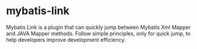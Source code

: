 # mybatis-link
Mybatis Link is a plugin that can quickly jump between Mybatis Xml Mapper and JAVA Mapper methods. Follow simple principles, only for quick jump, to help developers improve development efficiency.
